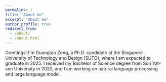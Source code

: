 ```yaml
---
permalink: /
title: "About me"
excerpt: "About me"
author_profile: true
redirect_from: 
  - /about/
  - /about.html
---
```


Greetings! I'm Guangtao Zeng, a Ph.D. candidate at the Singapore University of Technology and Design (SUTD), where I am expected to graduate in 2025. I received my Bachelor of Science degree from Sun Yat-sen University in 2020, and I am working on natural language processing and large language model.
